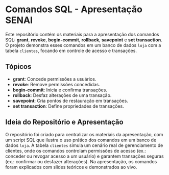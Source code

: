 #  Comandos SQL - Apresentação SENAI

Este repositório contém os materiais para a apresentação dos comandos SQL: **grant**, **revoke**, **begin-commit**, **rollback**, **savepoint** e **set transaction**. O projeto demonstra esses comandos em um banco de dados `loja` com a tabela `clientes`, focando em controle de acesso e transações.

## Tópicos
- **grant**: Concede permissões a usuários.
- **revoke**: Remove permissões concedidas.
- **begin-commit**: Inicia e confirma transações.
- **rollback**: Desfaz alterações de uma transação.
- **savepoint**: Cria pontos de restauração em transações.
- **set transaction**: Define propriedades de transações.

## Ideia do Repositório e Apresentação
O repositório foi criado para centralizar os materiais da apresentação, com um script SQL que ilustra o uso prático dos comandos em um banco de dados `loja`. A tabela `clientes` simula um cenário real de gerenciamento de clientes, onde os comandos controlam permissões de acesso (ex.: conceder ou revogar acesso a um usuário) e garantem transações seguras (ex.: confirmar ou desfazer alterações). Na apresentação, os comandos foram explicados com slides teóricos e demonstrados ao vivo.
